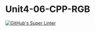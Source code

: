 # Unit4-06-CPP-RGB

[![GitHub's Super Linter](https://github.com/crestel-ong/Unit4-06-CPP-RGB/workflows/GitHub's%20Super%20Linter/badge.svg)](https://github.com/crestel-ong/Unit4-06-CPP-RGB/actions)
